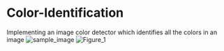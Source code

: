 # Color-Identification
Implementing an image color detector which identifies all the colors in an image
![sample_image](https://user-images.githubusercontent.com/63657698/172050160-47417a8b-7cc5-47d1-9450-b7110fbd32fe.jpeg)
![Figure_1](https://user-images.githubusercontent.com/63657698/172050165-d9976ac9-9649-42a5-9a98-4ac9a75eb4b1.png)
